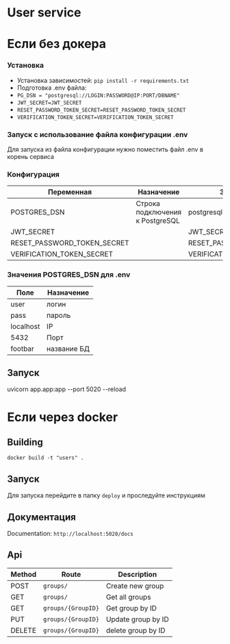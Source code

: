 # User service
# Если без докера
### Установка
- Установка зависимостей: `pip install -r requirements.txt `
- Подготовка .env файла:
- `PG_DSN = "postgresql://LOGIN:PASSWORD@IP:PORT/DBNAME"`
- `JWT_SECRET=JWT_SECRET`
- `RESET_PASSWORD_TOKEN_SECRET=RESET_PASSWORD_TOKEN_SECRET`
- `VERIFICATION_TOKEN_SECRET=VERIFICATION_TOKEN_SECRET `

### Запуск с использование файла конфигурации .env

Для запуска из файла конфигурации нужно поместить файл .env в корень сервиса

### Конфигурация
| Переменная    | Назначение                      | Значение по-умолчанию                        |
| -----------   | -----                           | ---                                          |
| POSTGRES_DSN  | Строка подключения к PostgreSQL | postgresql://user:pass@localhost:5432/foobar |
|JWT_SECRET ||JWT_SECRET|
|RESET_PASSWORD_TOKEN_SECRET||RESET_PASSWORD_TOKEN_SECRET|
|VERIFICATION_TOKEN_SECRET||VERIFICATION_TOKEN_SECRET|

### Значения POSTGRES_DSN для .env 
| Поле | Назначение |
|----- |-------|
| user | логин |
| pass | пароль|
| localhost | IP |
| 5432 | Порт |
| footbar | название БД |
## Запуск
uvicorn app.app:app --port 5020 --reload
# Если через docker
## Building 
`docker build -t "users" .`
## Запуск
Для запуска перейдите в папку `deploy` и проследуйте инструкциям
## Документация
Documentation: `http://localhost:5020/docs`


## Api
| Method | Route           | Description        |
|--------|-----------------|--------------------|
| POST | `groups/` | Create new group |
| GET | `groups/` | Get all groups |
| GET | `groups/{GroupID}` | Get group by ID |
| PUT | `groups/{GroupID}` | Update group by ID |
| DELETE | `groups/{GroupID}` | delete group by ID |
